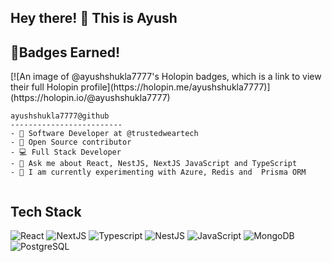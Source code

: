 <!--   ![header_](https://user-images.githubusercontent.com/92802904/190911228-459d8af8-4d8a-403f-a5a6-c4e5422f5e5a.png) -->

<h2 align="color:white">Hey there! 👀 This is Ayush</h2>
<h2 align="color:white">🥇Badges Earned!</h2>
[![An image of @ayushshukla7777's Holopin badges, which is a link to view their full Holopin profile](https://holopin.me/ayushshukla7777)](https://holopin.io/@ayushshukla7777)

```
ayushshukla7777@github
-------------------------
- 🦾 Software Developer at @trustedweartech
- 🚀 Open Source contributor
- 💻 Full Stack Developer
- 💬 Ask me about React, NestJS, NextJS JavaScript and TypeScript
- 🧠 I am currently experimenting with Azure, Redis and  Prisma ORM


```

<h2 align="color:white">Tech Stack</h2>

![React](https://img.shields.io/badge/React-20232A?style=for-the-badge&logo=react&logoColor=61DAFB)
![NextJS](https://img.shields.io/badge/next.js-000000?style=for-the-badge&logo=nextdotjs&logoColor=white)
![Typescript](https://shields.io/badge/TypeScript-3178C6?logo=TypeScript&logoColor=FFF&style=for-the-badge)
![NestJS](https://img.shields.io/badge/Nest%20JS-pink?style=for-the-badge&logo=nestjs)
![JavaScript](https://img.shields.io/badge/JavaScript-F7DF1E?style=for-the-badge&logo=javascript&logoColor=black)
![MongoDB](https://img.shields.io/badge/MongoDB-4EA94B?style=for-the-badge&logo=mongodb&logoColor=white)
![PostgreSQL](https://img.shields.io/badge/PostgreSQL-316192?style=for-the-badge&logo=postgresql&logoColor=white)







    
